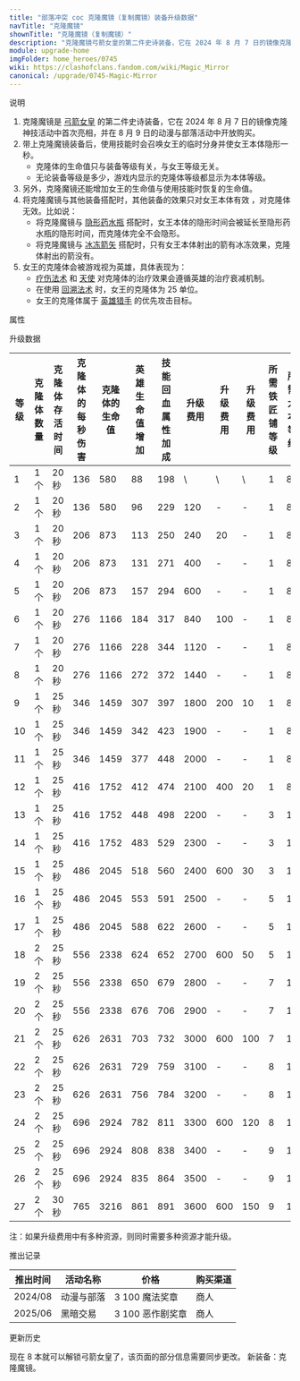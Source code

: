 ```yaml
---
title: "部落冲突 coc 克隆魔镜（复制魔镜）装备升级数据"
navTitle: "克隆魔镜"
shownTitle: "克隆魔镜（复制魔镜）"
description: "克隆魔镜弓箭女皇的第二件史诗装备，它在 2024 年 8 月 7 日的镜像克隆神技活动中首次亮相，并在 8 月 9 日的动漫与部落活动中开放购买。带上克隆魔镜装备后，使用技能时会召唤女王的临时分身并使女王本体隐形一秒。"
module: upgrade-home
imgFolder: home_heroes/0745
wiki: https://clashofclans.fandom.com/wiki/Magic_Mirror
canonical: /upgrade/0745-Magic-Mirror
---
```


<UnitInfo :folder="$frontmatter.imgFolder" imgSrc="Magic_Mirror_info.png" :imgAlt="$frontmatter.navTitle" description="召唤弓箭女皇的克隆体。" />

<SmallTitle>说明</SmallTitle>

1. 克隆魔镜是 [弓箭女皇](/upgrade/0201-Archer-Queen) 的第二件史诗装备，它在 2024 年 8 月 7 日的镜像克隆神技活动中首次亮相，并在 8 月 9 日的动漫与部落活动中开放购买。
2. 带上克隆魔镜装备后，使用技能时会召唤女王的临时分身并使女王本体隐形一秒。
    - 克隆体的生命值只与装备等级有关，与女王等级无关。
    - 无论装备等级是多少，游戏内显示的克隆体等级都显示为本体等级。
3. 另外，克隆魔镜还能增加女王的生命值与使用技能时恢复的生命值。
4. 将克隆魔镜与其他装备搭配时，其他装备的效果只对女王本体有效 ，对克隆体无效。比如说：
    - 将克隆魔镜与 [隐形药水瓶](/upgrade/0741-Invisibility-Vial) 搭配时，女王本体的隐形时间会被延长至隐形药水瓶的隐形时间，而克隆体完全不会隐形。
    - 将克隆魔镜与 [冰冻箭矢](/upgrade/0744-Frozen-Arrow) 搭配时，只有女王本体射出的箭有冰冻效果，克隆体射出的箭没有。
5. 女王的克隆体会被游戏视为英雄，具体表现为：
    - [疗伤法术](/upgrade/0101-Healing-Spell) 和 [天使](/upgrade/0007-Healer) 对克隆体的治疗效果会遵循英雄的治疗衰减机制。
    - 在使用 [回溯法术](/upgrade/0107-Recall-Spell) 时，女王的克隆体为 25 单位。
    - 女王的克隆体属于 [英雄猎手](/upgrade/0088-Headhunter) 的优先攻击目标。

<SmallTitle>属性</SmallTitle>

<UnitProperties>
    <UnitProperty pKey="技能类型" pValue="主动技能" />
    <UnitProperty pKey="装备稀有度" pValue="史诗" />
</UnitProperties>

<SmallTitle>升级数据</SmallTitle>

<script setup>
const tableExtraInfo = [
    {
        "column": 7,
        "type": "cost",
        "icon": "Shiny_Ore",
        "noGoldPass": true
    },
    {
        "column": 8,
        "type": "cost",
        "icon": "Glowy_Ore",
        "noGoldPass": true
    },
    {
        "column": 9,
        "type": "cost",
        "icon": "Starry_Ore",
        "noGoldPass": true
    }
];
</script>

<UnitTable :tableExtraInfo="tableExtraInfo">

| 等级 |克隆体<br>数量|克隆体<br>存活时间|克隆体的<br>每秒伤害|克隆体的<br>生命值|英雄<br>生命值增加|技能回血<br>属性加成|升级费用|升级费用|升级费用|所需<br>铁匠铺等级|所需<br>大本等级|
| ---- |     ---     |       ---       |       ---        |       ---       |      ---        |         ---      |  ---  |   ---  |  ---  |       ---       |      ---      |
|   1  |     1 个    |      20 秒      |       136        |       580       |        88       |         198      |    \   |   \   |   \   |        1        |       8       |
|   2  |     1 个    |      20 秒      |       136        |       580       |        96       |         229      |   120  |   -   |   -   |        1        |       8       |
|   3  |     1 个    |      20 秒      |       206        |       873       |       113       |         250      |   240  |   20  |   -   |        1        |       8       |
|   4  |     1 个    |      20 秒      |       206        |       873       |       131       |         271      |   400  |   -   |   -   |        1        |       8       |
|   5  |     1 个    |      20 秒      |       206        |       873       |       157       |         294      |   600  |   -   |   -   |        1        |       8       |
|   6  |     1 个    |      20 秒      |       276        |      1166       |       184       |         317      |   840  |  100  |   -   |        1        |       8       |
|   7  |     1 个    |      20 秒      |       276        |      1166       |       228       |         344      |  1120  |   -   |   -   |        1        |       8       |
|   8  |     1 个    |      20 秒      |       276        |      1166       |       272       |         372      |  1440  |   -   |   -   |        1        |       8       |
|   9  |     1 个    |      25 秒      |       346        |      1459       |       307       |         397      |  1800  |  200  |   10  |        1        |       8       |
|  10  |     1 个    |      25 秒      |       346        |      1459       |       342       |         423      |  1900  |   -   |   -   |        1        |       8       |
|  11  |     1 个    |      25 秒      |       346        |      1459       |       377       |         448      |  2000  |   -   |   -   |        1        |       8       |
|  12  |     1 个    |      25 秒      |       416        |      1752       |       412       |         474      |  2100  |  400  |   20  |        1        |       8       |
|  13  |     1 个    |      25 秒      |       416        |      1752       |       448       |         498      |  2200  |   -   |   -   |        3        |      10       |
|  14  |     1 个    |      25 秒      |       416        |      1752       |       483       |         529      |  2300  |   -   |   -   |        3        |      10       |
|  15  |     1 个    |      25 秒      |       486        |      2045       |       518       |         560      |  2400  |  600  |   30  |        3        |      10       |
|  16  |     1 个    |      25 秒      |       486        |      2045       |       553       |         591      |  2500  |   -   |   -   |        5        |      12       |
|  17  |     1 个    |      25 秒      |       486        |      2045       |       588       |         622      |  2600  |   -   |   -   |        5        |      12       |
|  18  |     2 个    |      25 秒      |       556        |      2338       |       624       |         652      |  2700  |  600  |   50  |        5        |      12       |
|  19  |     2 个    |      25 秒      |       556        |      2338       |       650       |         679      |  2800  |   -   |   -   |        7        |      14       |
|  20  |     2 个    |      25 秒      |       556        |      2338       |       676       |         706      |  2900  |   -   |   -   |        7        |      14       |
|  21  |     2 个    |      25 秒      |       626        |      2631       |       703       |         732      |  3000  |  600  |  100  |        7        |      14       |
|  22  |     2 个    |      25 秒      |       626        |      2631       |       729       |         759      |  3100  |   -   |   -   |        8        |      15       |
|  23  |     2 个    |      25 秒      |       626        |      2631       |       756       |         784      |  3200  |   -   |   -   |        8        |      15       |
|  24  |     2 个    |      25 秒      |       696        |      2924       |       782       |         811      |  3300  |  600  |  120  |        8        |      15       |
|  25  |     2 个    |      25 秒      |       696        |      2924       |       808       |         838      |  3400  |   -   |   -   |        9        |      16       |
|  26  |     2 个    |      25 秒      |       696        |      2924       |       835       |         864      |  3500  |   -   |   -   |        9        |      16       |
|  27  |     2 个    |      30 秒      |       765        |      3216       |       861       |         891      |  3600  |  600  |  150  |        9        |      16       |
</UnitTable>

注：如果升级费用中有多种资源，则同时需要多种资源才能升级。

<SmallTitle>推出记录</SmallTitle>

<UnitTable>

| 推出时间 |  活动名称  |     价格        | 购买渠道 |
|   ---   |    ---    |      ---        |    ---   |
| 2024/08 | 动漫与部落 | 3 100 魔法奖章   |   商人   |
| 2025/06 |  黑暗交易  | 3 100 恶作剧奖章 |   商人   |
</UnitTable>

<SmallTitle>更新历史</SmallTitle>

<Timeline>
    <TimelineItem date="2024/11/25">
        <TimelineRow>现在 8 本就可以解锁弓箭女皇了，该页面的部分信息需要同步更改。</TimelineRow>
    </TimelineItem>
    <TimelineItem date="2024/08/08">
        <TimelineRow>新装备：克隆魔镜。</TimelineRow>
    </TimelineItem>
    <TimelineItem :historyBottom="true" />
</Timeline>